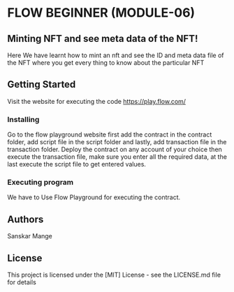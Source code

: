 # FLOW BEGINNER (MODULE-06)

## Minting NFT and see meta data of the NFT!
Here We have learnt how to mint an nft and see the ID and meta data file of the NFT where you get every thing to know about the particular NFT

## Getting Started

Visit the website for executing the code
https://play.flow.com/

### Installing

Go to the flow playground website first add the contract in the contract folder, add script file in the script folder and lastly, add transaction file in the transaction folder. Deploy the contract on any account of your choice then execute the transaction file, make sure you enter all the required data, at the last execute the script file to get entered values.

### Executing program

We have to Use Flow Playground for executing the contract.

## Authors

Sanskar Mange

## License

This project is licensed under the [MIT] License - see the LICENSE.md file for details

